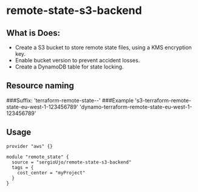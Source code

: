 # remote-state-s3-backend

## What is Does:

- Create a S3 bucket to store remote state files, using a KMS encryption key.
- Enable bucket version to prevent accident losses.
- Create a DynamoDB table for state locking.

## Resource naming

###Suffix: 
    'terraform-remote-state-<region>-<accountid>'
###Example
    's3-terraform-remote-state-eu-west-1-123456789'
    'dynamo-terraform-remote-state-eu-west-1-123456789'

## Usage

```hcl
provider "aws" {}

module "remote_state" {
  source = "sergioUjo/remote-state-s3-backend"
  tags = {
    cost_center = "myProject"
  }
}

```
